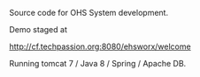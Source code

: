 Source code for OHS System development.

Demo staged at

http://cf.techpassion.org:8080/ehsworx/welcome

Running tomcat 7 / Java 8 / Spring / Apache DB.
